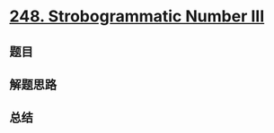 # [248. Strobogrammatic Number III](https://leetcode.com/problems/strobogrammatic-number-iii/)

## 题目


## 解题思路


## 总结


